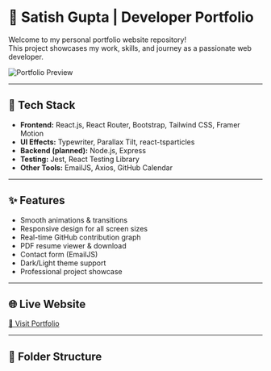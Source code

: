 # 💼 Satish Gupta | Developer Portfolio

Welcome to my personal portfolio website repository!  
This project showcases my work, skills, and journey as a passionate web developer.

![Portfolio Preview](https://satish-sg-portfolio.vercel.app/) <!-- optional screenshot if you add -->

---

## 🚀 Tech Stack

- **Frontend:** React.js, React Router, Bootstrap, Tailwind CSS, Framer Motion  
- **UI Effects:** Typewriter, Parallax Tilt, react-tsparticles  
- **Backend (planned):** Node.js, Express  
- **Testing:** Jest, React Testing Library  
- **Other Tools:** EmailJS, Axios, GitHub Calendar

---

## ✨ Features

- Smooth animations & transitions  
- Responsive design for all screen sizes  
- Real-time GitHub contribution graph  
- PDF resume viewer & download  
- Contact form (EmailJS)  
- Dark/Light theme support  
- Professional project showcase

---

## 🌐 Live Website

[🔗 Visit Portfolio](https://satish-sg-portfolio.vercel.app/)  


---

## 📁 Folder Structure

